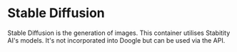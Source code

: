 # Stable Diffusion

Stable Diffusion is the generation of images. This container utilises Stabitity AI's models. It's not incorporated into Doogle but can be used via the API.